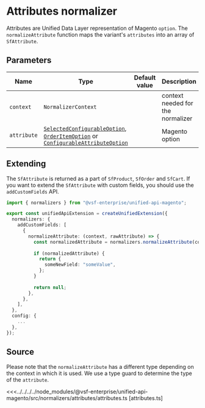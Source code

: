 # Attributes normalizer

Attributes are Unified Data Layer representation of Magento `option`. The `normalizeAttribute` function maps the variant's `attributes` into an array of `SfAttribute`.

## Parameters

| Name        | Type                                                                                                                                                                                                                                                                                                                                                          | Default value | Description    |
| ----------- | ------------------------------------------------------------------------------------------------------------------------------------------------------------------------------------------------------------------------------------------------------------------------------------------------------------------------------------------------------------- | ------------- | -------------- |
| `context` | `NormalizerContext`                                                           |               | context needed for the normalizer |
| `attribute` | [`SelectedConfigurableOption`](https://docs.alokai.com/integrations/magento/api/magento-types/SelectedConfigurableOption), [`OrderItemOption`](https://docs.alokai.com/integrations/magento/api/magento-types/OrderItemOption) or [`ConfigurableAttributeOption`](https://docs.alokai.com/integrations/magento/api/magento-types/ConfigurableAttributeOption) |               | Magento option |

## Extending

The `SfAttribute` is returned as a part of `SfProduct`, `SfOrder` and `SfCart`. If you want to extend the `SfAttribute` with custom fields, you should use the `addCustomFields` API.

```ts
import { normalizers } from "@vsf-enterprise/unified-api-magento";

export const unifiedApiExtension = createUnifiedExtension({
  normalizers: {
    addCustomFields: [
      {
        normalizeAttribute: (context, rawAttribute) => {
          const normalizedAttribute = normalizers.normalizeAttribute(context, rawAttribute);
          
          if (normalizedAttribute) {
            return {
              someNewField: "someValue",
            };
          }
          
          return null;
        },
      },
    ],
  },
  config: {
    ...
  },
});
```

## Source

Please note that the `normalizeAttribute` has a different type depending on the context in which it is used. We use a type guard to determine the type of the `attribute`.

<<<../../../../node_modules/@vsf-enterprise/unified-api-magento/src/normalizers/attributes/attributes.ts [attributes.ts]
